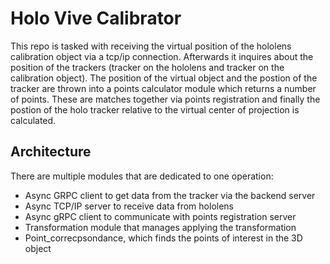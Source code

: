 # Holo Vive Calibrator

This repo is tasked with receiving the virtual position of the hololens calibration object via a tcp/ip connection. Afterwards it inquires about the position of the trackers (tracker on the hololens and tracker on the calibration object). The position of the virtual object and the postion of the tracker are thrown into a points calculator module which returns a number of points. These are matches together via points registration and finally the postion of the holo tracker relative to the virtual center of projection is calculated.

## Architecture

There are multiple modules that are dedicated to one operation:

* Async GRPC client to get data from the tracker via the backend server
* Async TCP/IP server to receive data from hololens 
* Async gRPC client to communicate with points registration server
* Transformation module that manages applying the transformation
* Point_correcpsondance, which finds the points of interest in the 3D object